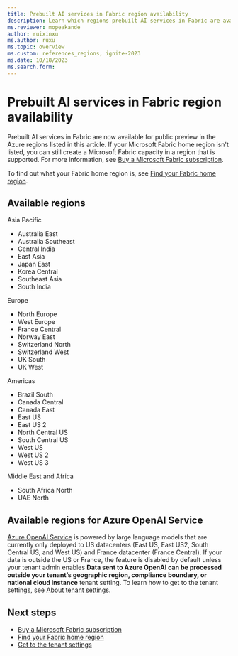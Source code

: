```yaml
---
title: Prebuilt AI services in Fabric region availability
description: Learn which regions prebuilt AI services in Fabric are available in.
ms.reviewer: mopeakande
author: ruixinxu
ms.author: ruxu
ms.topic: overview
ms.custom: references_regions, ignite-2023
ms.date: 10/18/2023
ms.search.form: 
---
```


# Prebuilt AI services in Fabric region availability

Prebuilt AI services in Fabric are now available for public preview in the Azure regions listed in this article. If your Microsoft Fabric home region isn't listed, you can still create a Microsoft Fabric capacity in a region that is supported. For more information, see [Buy a Microsoft Fabric subscription](../../enterprise/buy-subscription.md).

To find out what your Fabric home region is, see [Find your Fabric home region](../../admin/find-fabric-home-region.md).


## Available regions

Asia Pacific
* Australia East
* Australia Southeast
* Central India
* East Asia
* Japan East
* Korea Central
* Southeast Asia
* South India

Europe
* North Europe
* West Europe
* France Central
* Norway East
* Switzerland North
* Switzerland West
* UK South
* UK West

Americas
* Brazil South
* Canada Central
* Canada East
* East US
* East US 2
* North Central US
* South Central US
* West US
* West US 2
* West US 3

Middle East and Africa
* South Africa North
* UAE North

## Available regions for Azure OpenAI Service

[Azure OpenAI Service](https://azure.microsoft.com/products/ai-services/openai-service/) is powered by large language models that are currently only deployed to US datacenters (East US, East US2, South Central US, and West US) and France datacenter (France Central). If your data is outside the US or France, the feature is disabled by default unless your tenant admin enables **Data sent to Azure OpenAI can be processed outside your tenant’s geographic region, compliance boundary, or national cloud instance** tenant setting. To learn how to get to the tenant settings, see [About tenant settings](../../admin/tenant-settings-index#how-to-get-to-the-tenant-settings).

## Next steps

* [Buy a Microsoft Fabric subscription](../../enterprise/buy-subscription.md)
* [Find your Fabric home region](../../admin/find-fabric-home-region.md)
* [Get to the tenant settings](../../admin/tenant-settings-index.md#how-to-get-to-the-tenant-settings)